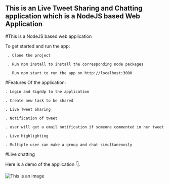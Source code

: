 ## This is an Live Tweet Sharing and Chatting application which is a NodeJS based Web Application

#This is a NodeJS based web application

   To get started and run the app:

     . Clone the project

     . Run npm install to install the corresponding node packages

     . Run npm start to run the app on http://localhost:3000

#Features Of the application:

    . Login and SignUp to the application

    . Create new task to be shared

    . Live Tweet Sharing

    . Notification of tweet

    . user will get a email notification if someone commented in her tweet

    . Live highlighting

    . Multiple user can make a group and chat simultaneously

#Live chatting

Here is a demo  of the application 👇.

![This is an image](/src/snaps/LOggedIn.png)
